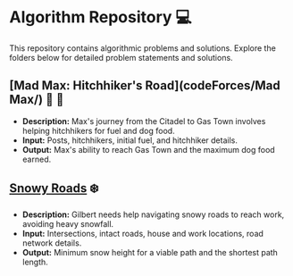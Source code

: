 # Algorithm Repository :computer:

This repository contains algorithmic problems and solutions. Explore the folders below for detailed problem statements and solutions.

## [Mad Max: Hitchhiker's Road](codeForces/Mad Max/) :walking: :red_car:

- **Description:** Max's journey from the Citadel to Gas Town involves helping hitchhikers for fuel and dog food.
- **Input:** Posts, hitchhikers, initial fuel, and hitchhiker details.
- **Output:** Max's ability to reach Gas Town and the maximum dog food earned.

## [Snowy Roads](codeForces/) :snowflake:

- **Description:** Gilbert needs help navigating snowy roads to reach work, avoiding heavy snowfall.
- **Input:** Intersections, intact roads, house and work locations, road network details.
- **Output:** Minimum snow height for a viable path and the shortest path length.

